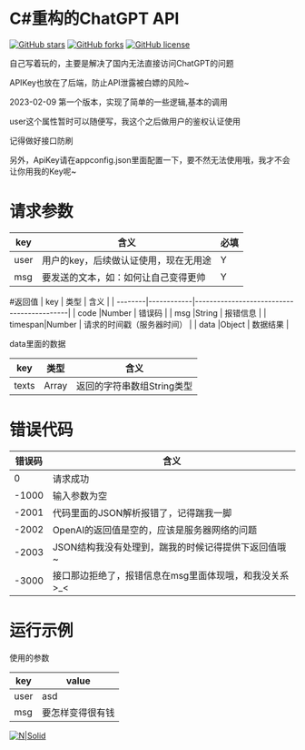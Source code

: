 # C#重构的ChatGPT API


[![GitHub stars](https://img.shields.io/github/stars/XiaozhongMiao/ChatGPTApi-CSharp.svg)](https://github.com/XiaozhongMiao/ChatGPTApi-CSharp/stargazers)
[![GitHub forks](https://img.shields.io/github/forks/XiaozhongMiao/ChatGPTApi-CSharp.svg)](https://github.com/XiaozhongMiao/ChatGPTApi-CSharp/network)
[![GitHub license](https://img.shields.io/github/license/XiaozhongMiao/ChatGPTApi-CSharp.svg)](https://github.com/XiaozhongMiao/ChatGPTApi-CSharp/blob/master/LICENSE)


自己写着玩的，主要是解决了国内无法直接访问ChatGPT的问题

APIKey也放在了后端，防止API泄露被白嫖的风险~

2023-02-09 第一个版本，实现了简单的一些逻辑,基本的调用

user这个属性暂时可以随便写，我这个之后做用户的鉴权认证使用

记得做好接口防刷

另外，ApiKey请在appconfig.json里面配置一下，要不然无法使用哦，我才不会让你用我的Key呢~

# 请求参数

| key    | 含义                                         |必填   |
| --------| -------------------------------------------|-----|
| user    | 用户的key，后续做认证使用，现在无用途         |   Y  |
| msg     | 要发送的文本，如：如何让自己变得更帅          |   Y  |

#返回值
| key     | 类型       | 含义                                       |
| --------|------------|-------------------------------------------|
| code    |Number      | 错误码                                     |
| msg     |String      | 报错信息                                   |
| timespan|Number      | 请求的时间戳（服务器时间）                   |
| data    |Object      | 数据结果                                   |

data里面的数据

| key     | 类型       | 含义                                       |
| --------|-----------|-------------------------------------------|
| texts   |Array      | 返回的字符串数组String类型                  |


# 错误代码

| 错误码    | 含义                                                 |
| ---------| -----------------------------------------------------|
| 0        | 请求成功                                              |
| -1000    | 输入参数为空                                          |
| -2001    | 代码里面的JSON解析报错了，记得踹我一脚                  |
| -2002    | OpenAI的返回值是空的，应该是服务器网络的问题             |
| -2003    | JSON结构我没有处理到，踹我的时候记得提供下返回值哦~       |
| -3000    | 接口那边拒绝了，报错信息在msg里面体现哦，和我没关系>_<    |

# 运行示例

使用的参数

| key    | value                                         |
| --------| -------------------------------------------|
| user    | asd                                        |
| msg     | 要怎样变得很有钱                            |

[![N|Solid](https://static.kkws.vip/github/chatgpt/demo.jpg)](https://github.com/XiaozhongMiao/ChatGPTApi-CSharp)

